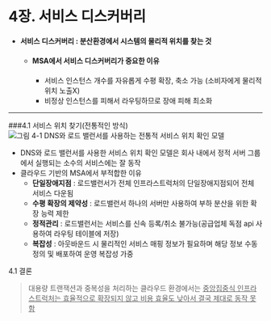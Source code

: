 4장. 서비스 디스커버리
===================

 * #### 서비스 디스커버리 : 분산환경에서 시스템의 물리적 위치를 찾는 것
   * #### MSA에서 서비스 디스커버리가 중요한 이유
     * 서비스 인스턴스 개수를 자유롭게 수평 확장, 축소 가능 (소비자에게 물리적 위치 노출X)
     * 비정상 인스턴스를 피해서 라우팅하므로 장애 피해 최소화

---       

###4.1 서비스 위치 찾기(전통적인 방식)
 <img src="https://user-images.githubusercontent.com/22882450/150636208-c44a1def-8c03-4dcf-a2bc-4ca44e2a383b.png" alt="그림 4-1 DNS와 로드 밸런서를 사용하는 전통적 서비스 위치 확인 모델">

* DNS와 로드 밸런서를 사용한 서비스 위치 확인 모델은 회사 내에서 정적 서버 그룹에서 실행되는 소수의 서비스에는 잘 동작
* 클라우드 기반의 MSA에서 부적합한 이유
  * <b>단일장애지점</b> : 로드밸런서가 전체 인프라스트럭처의 단일장애지점되어 전체 서비스 다운됨
  * <b>수평 확장의 제약성</b> : 로드밸런서 하나의 서버만 사용하여 부하 분산을 위한 확장 능력 제한
  * <b>정적관리</b> : 로드밸런서는 서비스를 신속 등록/취소 불가능(공급업체 독점 api 사용하여 라우팅 테이블에 저장)
  * <b>복잡성</b> : 아웃바운드 시 물리적인 서비스 매핑 정보가 필요하며 해당 정보 수동 정의 및 배포하여 운영 복잡성 가중

4.1 결론 
> 대용량 트랜잭션과 중복성을 처리하는 클라우드 환경에서는 <u>중앙집중식 인프라스트럭처는 효율적으로 확장되지 않고 비용 효율도 낮아서 결국 제대로 동작 못함</u>
 

